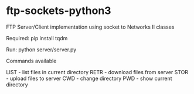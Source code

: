 # ftp-sockets-python3
FTP Server/Client implementation using socket to Networks II classes

Required: pip install tqdm

Run: python server/server.py

Commands available

LIST - list files in current directory
RETR - download files from server
STOR - upload files to server
CWD - change directory
PWD - show current directory


